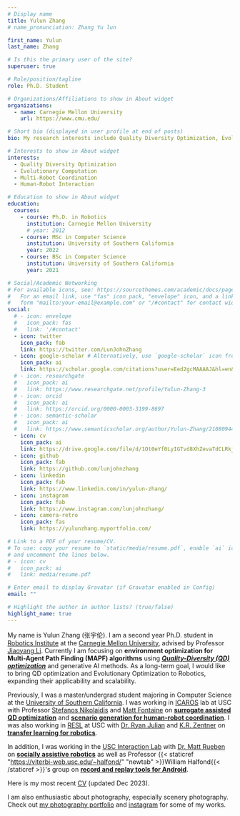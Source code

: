 ```yaml
---
# Display name
title: Yulun Zhang
# name_pronunciation: Zhang Yu lun

first_name: Yulun
last_name: Zhang

# Is this the primary user of the site?
superuser: true

# Role/position/tagline
role: Ph.D. Student

# Organizations/Affiliations to show in About widget
organizations:
  - name: Carnegie Mellon University
    url: https://www.cmu.edu/

# Short bio (displayed in user profile at end of posts)
bio: My research interests include Quality Diversity Optimization, Evolutionary Computation, Multi-Robot Coordination, and Human-Robot Interaction.

# Interests to show in About widget
interests:
  - Quality Diversity Optimization
  - Evolutionary Computation
  - Multi-Robot Coordination
  - Human-Robot Interaction

# Education to show in About widget
education:
  courses:
    - course: Ph.D. in Robotics
      institution: Carnegie Mellon University
      # year: 2012
    - course: MSc in Computer Science
      institution: University of Southern California
      year: 2022
    - course: BSc in Computer Science
      institution: University of Southern California
      year: 2021

# Social/Academic Networking
# For available icons, see: https://sourcethemes.com/academic/docs/page-builder/#icons
#   For an email link, use "fas" icon pack, "envelope" icon, and a link in the
#   form "mailto:your-email@example.com" or "/#contact" for contact widget.
social:
  # - icon: envelope
  #   icon_pack: fas
  #   link: '/#contact'
  - icon: twitter
    icon_pack: fab
    link: https://twitter.com/LunJohnZhang
  - icon: google-scholar # Alternatively, use `google-scholar` icon from `ai` icon pack
    icon_pack: ai
    link: https://scholar.google.com/citations?user=Eed2gcMAAAAJ&hl=en&oi=sra
  # - icon: researchgate
  #   icon_pack: ai
  #   link: https://www.researchgate.net/profile/Yulun-Zhang-3
  # - icon: orcid
  #   icon_pack: ai
  #   link: https://orcid.org/0000-0003-3199-8697
  # - icon: semantic-scholar
  #   icon_pack: ai
  #   link: https://www.semanticscholar.org/author/Yulun-Zhang/2108094463
  - icon: cv
    icon_pack: ai
    link: https://drive.google.com/file/d/1Ot0eYf0LyIGTvd8XhZevaTdCLRkjf4fk/view?usp=sharing
  - icon: github
    icon_pack: fab
    link: https://github.com/lunjohnzhang
  - icon: linkedin
    icon_pack: fab
    link: https://www.linkedin.com/in/yulun-zhang/
  - icon: instagram
    icon_pack: fab
    link: https://www.instagram.com/lunjohnzhang/
  - icon: camera-retro
    icon_pack: fas
    link: https://yulunzhang.myportfolio.com/

# Link to a PDF of your resume/CV.
# To use: copy your resume to `static/media/resume.pdf`, enable `ai` icons in `params.toml`,
# and uncomment the lines below.
# - icon: cv
#   icon_pack: ai
#   link: media/resume.pdf

# Enter email to display Gravatar (if Gravatar enabled in Config)
email: ""

# Highlight the author in author lists? (true/false)
highlight_name: true
---
```


My name is Yulun Zhang (张宇伦). I am a second year Ph.D. student in [Robotics Institute](https://www.ri.cmu.edu/) at the [Carnegie Mellon University](https://www.cmu.edu/), advised by Professor [Jiaoyang Li](https://jiaoyangli.me/). Currently I am focusing on **environment optimization for Multi-Agent Path Finding (MAPF) algorithms** using [***Quality-Diversity (QD) optimization***](https://quality-diversity.github.io/) and generative AI methods. As a long-term goal, I would like to bring QD optimization and Evolutionary Optimization to Robotics, expanding their applicability and scalability.

Previously, I was a master/undergrad student majoring in Computer Science at the [University of Southern California](https://www.usc.edu/). I was working in [ICAROS](http://icaros.usc.edu/) lab at USC with Professor [Stefanos Nikolaidis](https://stefanosnikolaidis.net/) and [Matt Fontaine](https://www.linkedin.com/in/matthew-fontaine-53510b122/) on [**surrogate assisted QD optimization**](/publication/zhang2022dsa-me) and [**scenario generation for human-robot coordination**](https://overcooked-lsi.github.io/). I was also working in [RESL](https://robotics.usc.edu/resl/) at USC with [Dr. Ryan Julian](https://ryanjulian.me/) and [K.R. Zentner](https://zentner.io/) on [**transfer learning for robotics**](https://sites.google.com/view/task-policy-transfer).

In addition, I was working in the [USC Interaction Lab](https://uscinteractionlab.web.app/) with [Dr. Matt Rueben](https://matthewrueben.github.io/) on [**socially assistive robotics**](publication/rueben2021volume/) as well as Professor {{< staticref "https://viterbi-web.usc.edu/~halfond/" "newtab" >}}William Halfond{{< /staticref >}}'s group on [**record and replay tools for Android**](project/reran/).

Here is my most recent [CV](https://drive.google.com/file/d/1Ot0eYf0LyIGTvd8XhZevaTdCLRkjf4fk/view?usp=sharing) (updated Dec 2023).

I am also enthusiastic about photography, especially scenery photography. Check out [my photography portfolio](https://yulunzhang.myportfolio.com/) and [instagram](https://www.instagram.com/lunjohnzhang/) for some of my works.
